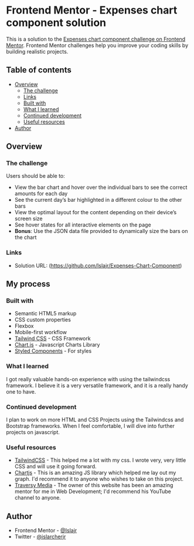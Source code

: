 # Frontend Mentor - Expenses chart component solution

This is a solution to the [Expenses chart component challenge on Frontend Mentor](https://www.frontendmentor.io/challenges/expenses-chart-component-e7yJBUdjwt). Frontend Mentor challenges help you improve your coding skills by building realistic projects. 

## Table of contents

- [Overview](#overview)
  - [The challenge](#the-challenge)
  - [Links](#links)
  - [Built with](#built-with)
  - [What I learned](#what-i-learned)
  - [Continued development](#continued-development)
  - [Useful resources](#useful-resources)
- [Author](#author)

## Overview

### The challenge

Users should be able to:

- View the bar chart and hover over the individual bars to see the correct amounts for each day
- See the current day’s bar highlighted in a different colour to the other bars
- View the optimal layout for the content depending on their device’s screen size
- See hover states for all interactive elements on the page
- **Bonus**: Use the JSON data file provided to dynamically size the bars on the chart

### Links

- Solution URL: (https://github.com/Islajr/Expenses-Chart-Component)

## My process

### Built with

- Semantic HTML5 markup
- CSS custom properties
- Flexbox
- Mobile-first workflow
- [Tailwind CSS](https://tailwindcss.com/) - CSS Framework
- [Chart.js](https://chartjs.org/) - Javascript Charts Library
- [Styled Components](https://styled-components.com/) - For styles

### What I learned

I got really valuable hands-on experience with using the tailwindcss framework. I believe it is a very versatile
framework, and it is a really handy one to have.

### Continued development

I plan to work on more HTML and CSS Projects using the Tailwindcss and Bootstrap frameworks.
When I feel comfortable, I will dive into further projects on javascript.

### Useful resources

- [TailwindCSS](https://www.tailwindcss.com) - This helped me a lot with my css. I wrote very, very little CSS and will use it going forward.
- [Chartjs](https://www.chartjs.com) - This is an amazing JS library which helped me lay out my graph. I'd recommend it to anyone who wishes to take on this project.
- [Traversy Media](https://www.traversymedia.com) - The owner of this website has been an amazing mentor for me in Web Development; I'd recommend his YouTube channel to anyone.


## Author

- Frontend Mentor - [@Islajr](https://www.frontendmentor.io/profile/Islajr)
- Twitter - [@islarcherjr](https://www.twitter.com/islarcherjr)
